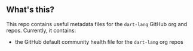 ## What's this?

This repo contains useful metadata files for the `dart-lang` GitHub org and repos. Currently, it contains:

- the GitHub default community health file for the `dart-lang` org repos
